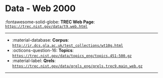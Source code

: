 # Data - Web 2000 

:fontawesome-solid-globe: **TREC Web Page**: [`https://trec.nist.gov/data/t9.web.html`](https://trec.nist.gov/data/t9.web.html)

---

- :material-database: **Corpus**: [`http://ir.dcs.gla.ac.uk/test_collections/wt10g.html`](http://ir.dcs.gla.ac.uk/test_collections/wt10g.html)
- :octicons-question-16: **Topics**: [`https://trec.nist.gov/data/topics_eng/topics.451-500.gz`](https://trec.nist.gov/data/topics_eng/topics.451-500.gz)
- :material-label: **Qrels**: [`https://trec.nist.gov/data/qrels_eng/qrels.trec9.main_web.gz`](https://trec.nist.gov/data/qrels_eng/qrels.trec9.main_web.gz)


---

